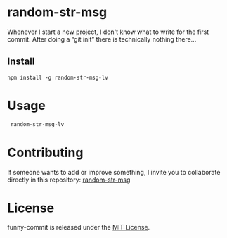 # random-str-msg

Whenever I start a new project, I don't know what to write for the first commit. After doing a “git init” there is technically nothing there...

## Install

```npm
npm install -g random-str-msg-lv
```

# Usage

```bash
 random-str-msg-lv
```

# Contributing

If someone wants to add or improve something, I invite you to collaborate directly in this repository: [random-str-msg](https://github.com/gndx/random-str-msg)

# License

funny-commit is released under the [MIT License](https://opensource.org/licenses/MIT).